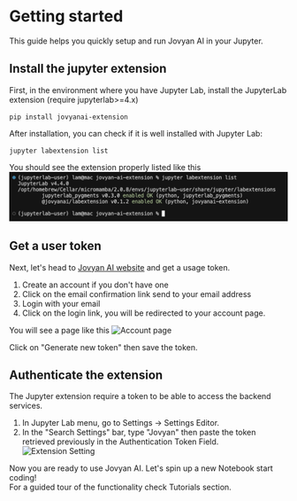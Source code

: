 # Getting started

This guide helps you quickly setup and run Jovyan AI in your Jupyter.

## Install the jupyter extension

First, in the environment where you have Jupyter Lab, install the JupyterLab extension (require jupyterlab>=4.x)

```
pip install jovyanai-extension
```

After installation, you can check if it is well installed with Jupyter Lab:
```
jupyter labextension list
```

You should see the extension properly listed like this
![Check extension installed](assets/screenshot_check_extensions.png)


## Get a user token
Next, let's head to [Jovyan AI website](https://landing-page--jovyan-ai.europe-west4.hosted.app/) and get a usage token.

1. Create an account if you don't have one
2. Click on the email confirmation link send to your email address
3. Login with your email 
4. Click on the login link, you will be redirected to your account page.

You will see a page like this
![Account page](/assets/screenshot_account_page.png)

Click on "Generate new token" then save the token.

## Authenticate the extension
The Jupyter extension require a token to be able to access the backend services.  
1. In Jupyter Lab menu, go to Settings -> Settings Editor. 
2. In the "Search Settings" bar, type "Jovyan" then paste the token retrieved previously in the Authentication Token Field.
![Extension Setting](/assets/screenshot_settings.png)

Now you are ready to use Jovyan AI. Let's spin up a new Notebook start coding!  
For a guided tour of the functionality check Tutorials section.

